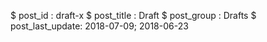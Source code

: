 $ post_id : draft-x
$ post_title : Draft
$ post_group : Drafts
$ post_last_update: 2018-07-09; 2018-06-23
